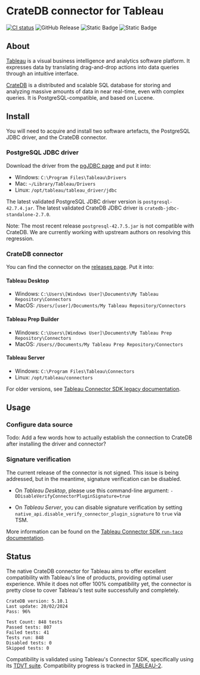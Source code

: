 # CrateDB connector for Tableau

[![CI status](https://github.com/crate/cratedb-tableau-connector/actions/workflows/main.yml/badge.svg)](https://github.com/crate/cratedb-tableau-connector/actions/workflows/main.yml)
![GitHub Release](https://img.shields.io/github/v/release/crate/cratedb-tableau-connector)
![Static Badge](https://img.shields.io/badge/tdvt_compatibility-95%25-brightgreen?style=flat&logo=cratedb)
![Static Badge](https://img.shields.io/badge/CrateDB-5.10.1-brightgreen?style=flat&logo=cratedb)

## About

[Tableau] is a visual business intelligence and analytics software platform.
It expresses data by translating drag-and-drop actions into data queries
through an intuitive interface.

[CrateDB] is a distributed and scalable SQL database for storing and analyzing
massive amounts of data in near real-time, even with complex queries. It is
PostgreSQL-compatible, and based on Lucene.

## Install

You will need to acquire and install two software artefacts,
the PostgreSQL JDBC driver, and the CrateDB connector.

### PostgreSQL JDBC driver

Download the driver from the [pgJDBC page] and put it into:

- Windows: `C:\Program Files\Tableau\Drivers`
- Mac: `~/Library/Tableau/Drivers`
- Linux: `/opt/tableau/tableau_driver/jdbc` 

The latest validated PostgreSQL JDBC driver version is `postgresql-42.7.4.jar`.
The latest validated CrateDB JDBC driver is `cratedb-jdbc-standalone-2.7.0`.

Note: The most recent release `postgresql-42.7.5.jar` is not compatible with CrateDB.
We are currently working with upstream authors on resolving this regression.

### CrateDB connector

You can find the connector on the [releases page]. Put it into:

#### Tableau Desktop

- Windows: `C:\Users\[Windows User]\Documents\My Tableau Repository\Connectors`
- MacOS: `/Users/[user]/Documents/My Tableau Repository/Connectors`

#### Tableau Prep Builder

- Windows:  `C:\Users\[Windows User]\Documents\My Tableau Prep Repository\Connectors`
- MacOS: `/Users//Documents/My Tableau Prep Repository/Connectors`

#### Tableau Server
- Windows: `C:\Program Files\Tableau\Connectors`
- Linux: `/opt/tableau/connectors`

For older versions, see [Tableau Connector SDK legacy documentation].


## Usage

### Configure data source

Todo: Add a few words how to actually establish the connection to CrateDB
after installing the driver and connector?


### Signature verification

The current release of the connector is not signed. This issue is being addressed,
but in the meantime, signature verification can be disabled.

* On _Tableau Desktop_, please use this command-line argument: `-DDisableVerifyConnectorPluginSignature=true`

* On _Tableau Server_, you can disable signature verification by setting `native_api.disable_verify_connector_plugin_signature` to `true` via TSM.

More information can be found on the [Tableau Connector SDK `run-taco` documentation].


## Status

The native CrateDB connector for Tableau aims to offer excellent compatibility
with Tableau's line of products, providing optimal user experience.
While it does not offer 100% compatibility yet, the connector is pretty close to
cover Tableau's test suite successfully and completely.

```
CrateDB version: 5.10.1
Last update: 20/02/2024
Pass: 96%
```
```
Test Count: 848 tests
Passed tests: 807
Failed tests: 41
Tests run: 848
Disabled tests: 0
Skipped tests: 0
```

Compatibility is validated using Tableau's Connector SDK, specifically using its [TDVT suite].
Compatibility progress is tracked in [TABLEAU-2].


[CrateDB]: https://cratedb.com/database
[pgJDBC page]: https://jdbc.postgresql.org/download/
[releases page]: https://github.com/crate/cratedb-tableau-connector/releases
[Tableau]: https://www.tableau.com/
[Tableau Connector SDK legacy documentation]: https://help.tableau.com/current/pro/desktop/en-us/examples_connector_sdk.htm
[Tableau Connector SDK `run-taco` documentation]: https://tableau.github.io/connector-plugin-sdk/docs/run-taco
[TABLEAU-2]: https://github.com/crate/cratedb-tableau-connector/issues/2
[TDVT suite]: https://tableau.github.io/connector-plugin-sdk/docs/tdvt
